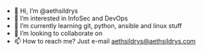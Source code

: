 - 👋 Hi, I’m @aethsildrys
- 👀 I’m interested in InfoSec and DevOps
- 🌱 I’m currently learning git, python, ansible and linux stuff 
- 💞️ I’m looking to collaborate on <???>
- 📫 How to reach me? Just e-mail aethsildrys@aethsildrys.com

<!---
aethsildrys/aethsildrys is a ✨ special ✨ repository because its `README.md` (this file) appears on your GitHub profile.
You can click the Preview link to take a look at your changes.
--->
